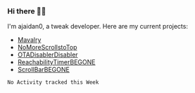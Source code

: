 ### Hi there 👋🏻

I'm ajaidan0, a tweak developer. Here are my current projects:

- [Mavalry](https://github.com/ajaidan0/mavalry)
- [NoMoreScrollstoTop](https://github.com/ajaidan0/nomorescrollstotop)
- [OTADisablerDisabler](https://github.com/ajaidan0/otadisablerdisabler)
- [ReachabilityTimerBEGONE](https://github.com/ajaidan0/reachabilitytimerbegone)
- [ScrollBarBEGONE](https://github.com/ajaidan0/scrollbarbegone)

<!--START_SECTION:waka-->
```text
No Activity tracked this Week
```
<!--END_SECTION:waka-->
